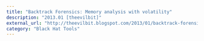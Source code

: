 ```yaml
---
title: "Backtrack Forensics: Memory analysis with volatility"
description: "2013.01 [theevilbit]"
external_url: "http://theevilbit.blogspot.com/2013/01/backtrack-forensics-memory-analysis.html"
category: "Black Hat Tools"
---
```

